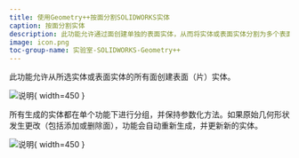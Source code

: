 ```yaml
---
title: 使用Geometry++按面分割SOLIDWORKS实体
caption: 按面分割实体
description: 此功能允许通过面创建单独的表面实体，从而将实体或表面实体分割为多个表面实体。
image: icon.png
toc-group-name: 实验室-SOLIDWORKS-Geometry++
---
```

此功能允许从所选实体或表面实体的所有面创建表面（片）实体。

![说明](split-body-by-faces-property-page.png){ width=450 }

所有生成的实体都在单个功能下进行分组，并保持参数化方法。如果原始几何形状发生更改（包括添加或删除面），功能会自动重新生成，并更新新的实体。

![说明](split-surface-by-faces-result.png){ width=450 }
